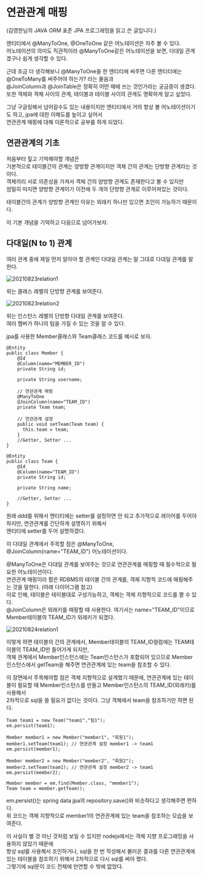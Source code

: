 연관관계 매핑  
=============
(김영한님의 JAVA ORM 표준 JPA 프로그래밍을 읽고 쓴 글입니다.)  

엔티티에서 @ManyToOne, @OneToOne 같은 어노테이션은 자주 볼 수 있다.  
어노테이션의 의미도 직관적이라 @ManyToOne같은 어노테이션을 보면, 다대일 관계겠구나 쉽게 생각할 수 있다.  

근데 조금 더 생각해보니 @ManyToOne을 한 엔티티에 써주면 다른 엔티티에는 @OneToMany를 써주어야 하는가? 라는 물음과   
@JoinColumn과 @JoinTable은 정확히 어떤 때에 쓰는 것인가라는 궁금증이 생겼다.    
또한 객체와 객체 사이의 관계, 테이블과 테이블 사이의 관계도 명확하게 알고 싶었다.    

그냥 구글링해서 넘어갈수도 있는 내용이지만 엔티티에서 거의 항상 볼 어노테이션이기도 하고, jpa에 대한 이해도를 높이고 싶어서  
연관관계 매핑에 대해 이론적으로 공부를 하게 되었다.    
 
## 연관관계의 기초  

처음부터 짚고 기억해야할 개념은  
기본적으로 테이블간의 관계는 양방향 관계이지만 객체 간의 관계는 단방향 관계라는 것이다.  
객체끼리 서로 의존성을 가져서 객체 간의 양방향 관계도 존재한다고 볼 수 있지만  
엄밀히 따지면 양방향 관계이기 이전에 두 개의 단방향 관계로 이루어져있는 것이다.  

테이블간의 관계가 양방향 관계인 이유는 외래키 하나만 있으면 조인이 가능하기 때문이다.   

이 기본 개념을 기억하고 다음으로 넘어가보자.  

## 다대일(N to 1) 관계  

여러 관계 중에 제일 먼저 알아야 할 관계인 다대일 관계는 말 그대로 다대일 관계를 말한다.  

![20210823relation1](https://user-images.githubusercontent.com/55550753/130465377-d73db525-27f9-4d26-a801-929c4fa4b72f.PNG)  

위는 클래스 레벨의 단방향 관계를 보여준다.  

![20210823relation2](https://user-images.githubusercontent.com/55550753/130465663-9e0c9404-b47f-4e8a-afdd-b19f2c64609f.PNG)  

위는 인스턴스 레벨의 단방향 다대일 관계를 보여준다.  
여러 멤버가 하나의 팀을 가질 수 있는 것을 알 수 있다.   

jpa를 사용한 Member클래스와 Team클래스 코드를 예시로 보자.  

    @Entity
    public class Member {
        @Id
        @Column(name="MEMBER_ID")
        private String id;

        private String username;

        // 연관관계 매핑
        @ManyToOne
        @JoinColumn(name="TEAM_ID")
        private Team team;

        // 연관관계 설정
        public void setTeam(Team team) {
          this.team = team;
        }
        //Getter, Setter ...
    }

    @Entity
    public class Team {
        @Id
        @Column(name="TEAM_ID")
        private String id;

        private String name;

        //Getter, Setter ...
    }

원래 ddd를 위해서 엔티티에는 setter를 설정하면 안 되고 추가적으로 레이어를 두어야 하지만, 연관관계를 간단하게 설명하기 위해서  
엔티티에 setter를 두어 설명하겠다.  

이 다대일 관계에서 주목할 점은 @ManyToOne, @JoinColumn(name="TEAM_ID") 어노테이션이다.  

@ManyToOne은 다대일 관계를 보여주는 것으로 연관관계를 매핑할 때 필수적으로 필요한 어노테이션이다.  
연관관계 매핑이라 함은 RDBMS의 테이블 간의 관계를, 객체 지향적 코드에 매핑해주는 것을 말한다. (아래 다이어그램 참고)  
이로 인해, 테이블은 테이블대로 구성가능하고, 객체는 객체 지향적으로 코드를 짤 수 있다.   
@JoinColumn은 외래키를 매핑할 때 사용한다. 여기서는 name="TEAM_ID"이므로 Member테이블의 TEAM_ID가 외래키가 되겠다.   

![20210824relation1](https://user-images.githubusercontent.com/55550753/130499027-e3b87601-df9a-4828-aa55-70eec8ab1393.PNG)  

이렇게 하면 테이블의 간의 관계에서, Member테이블의 TEAM_ID컬럼에는 TEAM테이블의 TEAM_ID만 들어가게 되지만,   
객체 관계에서 Member인스턴스에는 Team인스턴스가 포함되어 있으므로 Member인스턴스에서 getTeam을 해주면 연관관계에 있는 team을 참조할 수 있다.    

이 장면에서 주목해야할 점은 객체 지향적으로 설계했기 때문에, 연관관계에 있는 테이블이 필요할 때 Member인스턴스를 만들고 Member인스턴스의 TEAM_ID(외래키)를 사용해서  
2차적으로 sql을 쓸 필요가 없다는 것이다. 그냥 객체에서 team을 참조하기만 하면 된다.   

    Team team1 = new Team("team1","팀1");
    em.persist(team1);

    Member member1 = new Member("member1", "회원1");
    member1.setTeam(team1); // 연관관계 설정 member1 -> team1
    em.persist(member1);

    Member member2 = new Member("member2", "회원2");
    member2.setTeam(team1); // 연관관계 설정 member2 -> team1
    em.persist(member2);

    Member member = em.find(Member.class, "member1");
    Team team = member.getTeam();

em.persist()는 spring data jpa의 repository.save()와 비슷하다고 생각해주면 편하다.  
위 코드는 객체 지향적으로 member1의 연관관계에 있는 team을 참조하는 모습을 보여준다.  

이 사실이 별 것 아닌 것처럼 보일 수 있지만 nodejs에서는 객체 지향 프로그래밍을 사용하지 않았기 때문에   
항상 sql를 사용해서 조인하거나, sql을 한 번 작성해서 불러온 결과를 다른 연관관계에 있는 테이블을 참조하기 위해서 2차적으로 다시 sql를 써야 했다.   
그렇기에 sql문이 코드 전체에 만연할 수 밖에 없었다.   